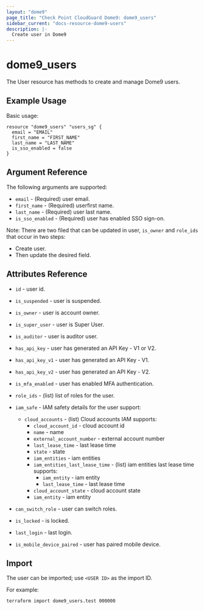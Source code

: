 ```yaml
---
layout: "dome9"
page_title: "Check Point CloudGuard Dome9: dome9_users"
sidebar_current: "docs-resource-dome9-users"
description: |-
  Create user in Dome9
---
```


# dome9_users

The User resource has methods to create and manage Dome9 users.

## Example Usage

Basic usage:

```hcl
resource "dome9_users" "users_sg" {
  email = "EMAIL"
  first_name = "FIRST_NAME"
  last_name = "LAST_NAME"
  is_sso_enabled = false
}

```

## Argument Reference

The following arguments are supported:

* `email` - (Required) user email. 
* `first_name` - (Required) userfirst name. 
* `last_name` - (Required) user last name. 
* `is_sso_enabled` - (Required) user has enabled SSO sign-on. 

Note: There are two filed that can be updated in user, `is_owner` and `role_ids` that occur in two steps:
* Create user.
* Then update the desired field.

## Attributes Reference

* `id` - user id.
* `is_suspended` - user is suspended.
* `is_owner` - user is account owner.
* `is_super_user` - user is Super User.
* `is_auditor` - user is auditor user.
* `has_api_key` - user has generated an API Key - V1 or V2.
* `has_api_key_v1` - user has generated an API Key - V1.
* `has_api_key_v2` - user has generated an API Key - V2.
* `is_mfa_enabled` - user has enabled MFA authentication.
* `role_ids` - (list) list of roles for the user.
* `iam_safe` - IAM safety details for the user support:
    * `cloud_accounts` - (list) Cloud accounts IAM supports:
        * `cloud_account_id` - cloud account id 
        * `name` - name 
        * `external_account_number` - external account number 
        * `last_lease_time` - last lease time 
        * `state` - state 
        * `iam_entities` - iam entities 
        * `iam_entities_last_lease_time` - (list) iam entities last lease time supports:
            * `iam_entity` - iam entity 
            * `last_lease_time` - last lease time 
        * `cloud_account_state` - cloud account state 
        * `iam_entity` - iam entity 

* `can_switch_role` - user can switch roles.
* `is_locked` - is locked.
* `last_login` - last login.
* `is_mobile_device_paired` - user has paired mobile device.


## Import 

The user can be imported; use `<USER ID>` as the import ID. 

For example:
```shell
terraform import dome9_users.test 000000
```